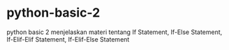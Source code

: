 # python-basic-2
python basic 2 menjelaskan materi tentang If Statement, If-Else Statement, If-Elif-Elif Statement, If-Elif-Else Statement
